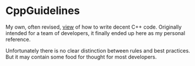 # CppGuidelines
 My own, often revised, [view](./CppGuidelines.md) of how to write decent C++ code. Originally intended for a team of developers, it finally ended up here as my personal reference.

Unfortunately there is no clear distinction between rules and best practices. But it may contain some food for thought for most developers.
